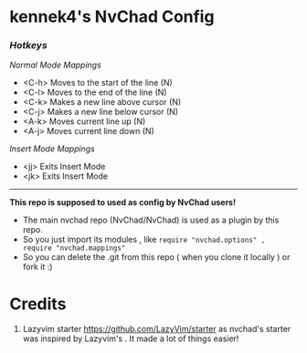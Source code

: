 # kennek4's NvChad Config

### *Hotkeys*
*Normal Mode Mappings*
- \<C-h\> Moves to the start of the line (N)
- \<C-l\> Moves to the end of the line (N)
- \<C-k\> Makes a new line above cursor (N)
- \<C-j\> Makes a new line below cursor (N)
- \<A-k\> Moves current line up (N)
- \<A-j\> Moves current line down (N)

*Insert Mode Mappings*
- \<jj\> Exits Insert Mode
- \<jk\> Exits Insert Mode

---

**This repo is supposed to used as config by NvChad users!**

- The main nvchad repo (NvChad/NvChad) is used as a plugin by this repo.
- So you just import its modules , like `require "nvchad.options" , require "nvchad.mappings"`
- So you can delete the .git from this repo ( when you clone it locally ) or fork it :)

# Credits

1) Lazyvim starter https://github.com/LazyVim/starter as nvchad's starter was inspired by Lazyvim's . It made a lot of things easier!

